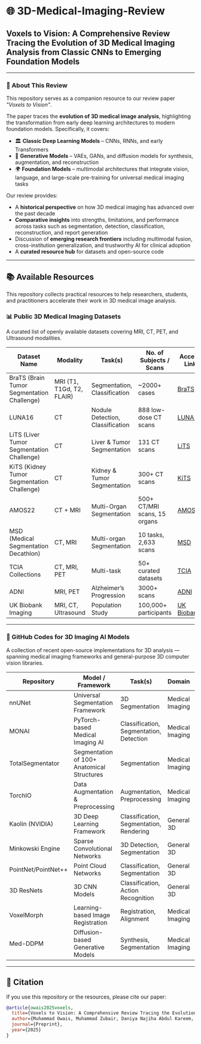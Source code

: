 # 🌐 3D-Medical-Imaging-Review

## Voxels to Vision: A Comprehensive Review Tracing the Evolution of 3D Medical Imaging Analysis from Classic CNNs to Emerging Foundation Models

---

### 📖 About This Review
This repository serves as a companion resource to our review paper *"Voxels to Vision"*.  

The paper traces the **evolution of 3D medical image analysis**, highlighting the transformation from early deep learning architectures to modern foundation models. Specifically, it covers:  
- 🏛️ **Classic Deep Learning Models** – CNNs, RNNs, and early Transformers  
- 🧪 **Generative Models** – VAEs, GANs, and diffusion models for synthesis, augmentation, and reconstruction  
- 🌍 **Foundation Models** – multimodal architectures that integrate vision, language, and large-scale pre-training for universal medical imaging tasks  

Our review provides:  
- A **historical perspective** on how 3D medical imaging has advanced over the past decade  
- **Comparative insights** into strengths, limitations, and performance across tasks such as segmentation, detection, classification, reconstruction, and report generation  
- Discussion of **emerging research frontiers** including multimodal fusion, cross-institution generalization, and trustworthy AI for clinical adoption  
- A **curated resource hub** for datasets and open-source code  

---

## 📚 Available Resources

This repository collects practical resources to help researchers, students, and practitioners accelerate their work in 3D medical image analysis.

### 📊 Public 3D Medical Imaging Datasets
A curated list of openly available datasets covering MRI, CT, PET, and Ultrasound modalities.

| Dataset Name | Modality | Task(s) | No. of Subjects / Scans | Access Link |
|--------------|----------|---------|--------------------------|-------------|
| BraTS (Brain Tumor Segmentation Challenge) | MRI (T1, T1Gd, T2, FLAIR) | Segmentation, Classification | ~2000+ cases | [BraTS](https://www.med.upenn.edu/cbica/brats2023/data.html) |
| LUNA16 | CT | Nodule Detection, Classification | 888 low-dose CT scans | [LUNA16](https://luna16.grand-challenge.org/) |
| LiTS (Liver Tumor Segmentation Challenge) | CT | Liver & Tumor Segmentation | 131 CT scans | [LiTS](https://competitions.codalab.org/competitions/17094) |
| KiTS (Kidney Tumor Segmentation Challenge) | CT | Kidney & Tumor Segmentation | 300+ CT scans | [KiTS](https://kits21.kits-challenge.org/) |
| AMOS22 | CT + MRI | Multi-Organ Segmentation | 500+ CT/MRI scans, 15 organs | [AMOS22](https://amos22.grand-challenge.org/) |
| MSD (Medical Segmentation Decathlon) | CT, MRI | Multi-organ Segmentation | 10 tasks, 2,633 scans | [MSD](http://medicaldecathlon.com/) |
| TCIA Collections | CT, MRI, PET | Multi-task | 50+ curated datasets | [TCIA](https://www.cancerimagingarchive.net/) |
| ADNI | MRI, PET | Alzheimer’s Progression | 3000+ scans | [ADNI](http://adni.loni.usc.edu/) |
| UK Biobank Imaging | MRI, CT, Ultrasound | Population Study | 100,000+ participants | [UK Biobank](https://www.ukbiobank.ac.uk/) |

---

### 🤖 GitHub Codes for 3D Imaging AI Models
A collection of recent open-source implementations for 3D analysis — spanning medical imaging frameworks and general-purpose 3D computer vision libraries.

| Repository | Model / Framework | Task(s) | Domain | Link |
|------------|------------------|---------|--------|------|
| nnUNet | Universal Segmentation Framework | 3D Segmentation | Medical Imaging | [nnUNet](https://github.com/MIC-DKFZ/nnUNet) |
| MONAI | PyTorch-based Medical Imaging AI | Classification, Segmentation, Detection | Medical Imaging | [MONAI](https://github.com/Project-MONAI/MONAI) |
| TotalSegmentator | Segmentation of 100+ Anatomical Structures | Segmentation | Medical Imaging | [TotalSegmentator](https://github.com/wasserth/TotalSegmentator) |
| TorchIO | Data Augmentation & Preprocessing | Augmentation, Preprocessing | Medical Imaging | [TorchIO](https://github.com/fepegar/torchio) |
| Kaolin (NVIDIA) | 3D Deep Learning Framework | Classification, Segmentation, Rendering | General 3D | [Kaolin](https://github.com/NVIDIAGameWorks/kaolin) |
| Minkowski Engine | Sparse Convolutional Networks | 3D Detection, Segmentation | General 3D | [MinkowskiEngine](https://github.com/NVIDIA/MinkowskiEngine) |
| PointNet/PointNet++ | Point Cloud Networks | Classification, Segmentation | General 3D | [PointNet](https://github.com/charlesq34/pointnet) |
| 3D ResNets | 3D CNN Models | Classification, Action Recognition | General 3D | [3D ResNets](https://github.com/kenshohara/3D-ResNets-PyTorch) |
| VoxelMorph | Learning-based Image Registration | Registration, Alignment | Medical Imaging | [VoxelMorph](https://github.com/voxelmorph/voxelmorph) |
| Med-DDPM | Diffusion-based Generative Models | Synthesis, Segmentation | Medical Imaging | [Med-DDPM](https://github.com/mobaidoctor/med-ddpm) |

---

## 📑 Citation

If you use this repository or the resources, please cite our paper:

```bibtex
@article{owais2025voxels,
  title={Voxels to Vision: A Comprehensive Review Tracing the Evolution of 3D Medical Imaging Analysis from Classic CNNs to Emerging Foundation Models},
  author={Muhammad Owais, Muhammad Zubair, Daniya Najiha Abdul Kareem, Sana Akhtar Naseer, Mehbub Alam, Mubashir Ahmad, and Irfan Hussain},
  journal={Preprint},
  year={2025}
}
